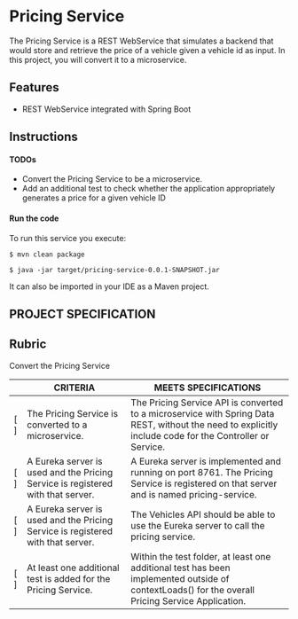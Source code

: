 # Pricing Service

The Pricing Service is a REST WebService that simulates a backend that
would store and retrieve the price of a vehicle given a vehicle id as
input. In this project, you will convert it to a microservice.


## Features

- REST WebService integrated with Spring Boot

## Instructions

#### TODOs

- Convert the Pricing Service to be a microservice.
- Add an additional test to check whether the application appropriately generates a price for a given vehicle ID

#### Run the code

To run this service you execute:

```
$ mvn clean package
```

```
$ java -jar target/pricing-service-0.0.1-SNAPSHOT.jar
```

It can also be imported in your IDE as a Maven project.

## PROJECT SPECIFICATION

## Rubric
Convert the Pricing Service

|   |CRITERIA|MEETS SPECIFICATIONS|
|---|--------|--------------------|
|[ ]|The Pricing Service is converted to a microservice.|The Pricing Service API is converted to a microservice with Spring Data REST, without the need to explicitly include code for the Controller or Service.||
|[ ]|A Eureka server is used and the Pricing Service is registered with that server.| A Eureka server is implemented and running on port 8761. The Pricing Service is registered on that server and is named pricing-service.||
|[ ]|A Eureka server is used and the Pricing Service is registered with that server.| The Vehicles API should be able to use the Eureka server to call the pricing service.||
|[ ]|At least one additional test is added for the Pricing Service.| Within the test folder, at least one additional test has been implemented outside of contextLoads() for the overall Pricing Service Application.||
